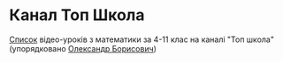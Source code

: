 # Канал Топ Школа

[Список](https://drive.google.com/file/d/1lHzxQEq3T1iH13-0NFxm_PurEGxWBhLz/view?fbclid=IwAR2HCALoN0EgLnp1KZqyYKQOtSRZRLH5NRiOMEZ6UhrW9KikeSTn2YdSV5U) відео-уроків з математики за 4-11 клас на каналі "Топ школа" \(упорядковано [Олександр Борисович](https://www.facebook.com/groups/761112267281266/?post_id=3364054036987063)\)

